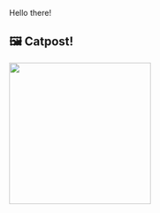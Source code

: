 Hello there!



## 🖼️ Catpost!

<sub>
    <img src="https://cdn2.thecatapi.com/images/3jc.jpg" height="256">
</sub>

